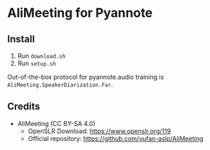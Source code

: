 # AliMeeting for Pyannote

## Install 

1. Run `download.sh`
2. Run `setup.sh`

Out-of-the-box protocol for pyannote.audio training is `AliMeeting.SpeakerDiarization.Far`.

## Credits

- AliMeeting (CC BY-SA 4.0)
  - OpenSLR Download: https://www.openslr.org/119
  - Official repository: https://github.com/yufan-aslp/AliMeeting
